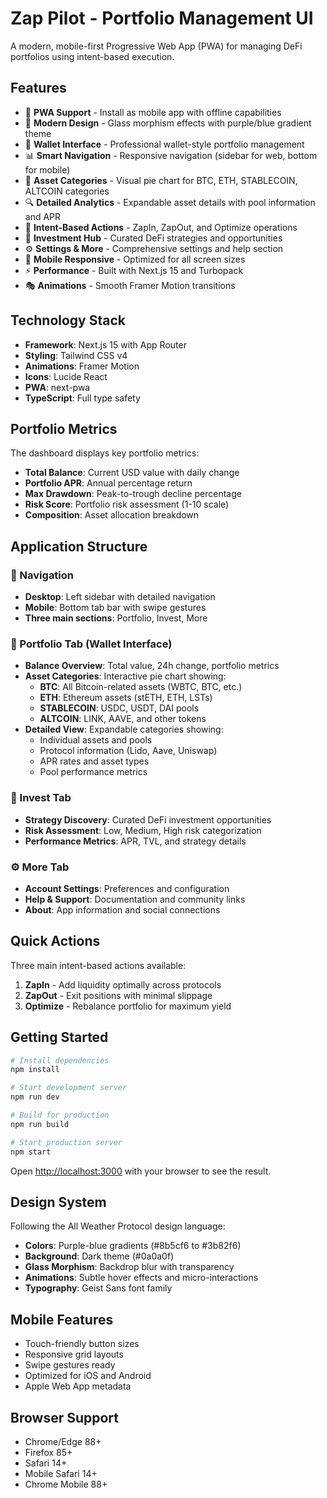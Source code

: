 # Zap Pilot - Portfolio Management UI

A modern, mobile-first Progressive Web App (PWA) for managing DeFi portfolios using intent-based
execution.

## Features

- 📱 **PWA Support** - Install as mobile app with offline capabilities
- 🎨 **Modern Design** - Glass morphism effects with purple/blue gradient theme
- 💼 **Wallet Interface** - Professional wallet-style portfolio management
- 📊 **Smart Navigation** - Responsive navigation (sidebar for web, bottom for mobile)
- 🥧 **Asset Categories** - Visual pie chart for BTC, ETH, STABLECOIN, ALTCOIN categories
- 🔍 **Detailed Analytics** - Expandable asset details with pool information and APR
- 🔄 **Intent-Based Actions** - ZapIn, ZapOut, and Optimize operations
- 🚀 **Investment Hub** - Curated DeFi strategies and opportunities
- ⚙️ **Settings & More** - Comprehensive settings and help section
- 📱 **Mobile Responsive** - Optimized for all screen sizes
- ⚡ **Performance** - Built with Next.js 15 and Turbopack
- 🎭 **Animations** - Smooth Framer Motion transitions

## Technology Stack

- **Framework**: Next.js 15 with App Router
- **Styling**: Tailwind CSS v4
- **Animations**: Framer Motion
- **Icons**: Lucide React
- **PWA**: next-pwa
- **TypeScript**: Full type safety

## Portfolio Metrics

The dashboard displays key portfolio metrics:

- **Total Balance**: Current USD value with daily change
- **Portfolio APR**: Annual percentage return
- **Max Drawdown**: Peak-to-trough decline percentage
- **Risk Score**: Portfolio risk assessment (1-10 scale)
- **Composition**: Asset allocation breakdown

## Application Structure

### 📱 Navigation

- **Desktop**: Left sidebar with detailed navigation
- **Mobile**: Bottom tab bar with swipe gestures
- **Three main sections**: Portfolio, Invest, More

### 💼 Portfolio Tab (Wallet Interface)

- **Balance Overview**: Total value, 24h change, portfolio metrics
- **Asset Categories**: Interactive pie chart showing:
  - **BTC**: All Bitcoin-related assets (WBTC, BTC, etc.)
  - **ETH**: Ethereum assets (stETH, ETH, LSTs)
  - **STABLECOIN**: USDC, USDT, DAI pools
  - **ALTCOIN**: LINK, AAVE, and other tokens
- **Detailed View**: Expandable categories showing:
  - Individual assets and pools
  - Protocol information (Lido, Aave, Uniswap)
  - APR rates and asset types
  - Pool performance metrics

### 🚀 Invest Tab

- **Strategy Discovery**: Curated DeFi investment opportunities
- **Risk Assessment**: Low, Medium, High risk categorization
- **Performance Metrics**: APR, TVL, and strategy details

### ⚙️ More Tab

- **Account Settings**: Preferences and configuration
- **Help & Support**: Documentation and community links
- **About**: App information and social connections

## Quick Actions

Three main intent-based actions available:

1. **ZapIn** - Add liquidity optimally across protocols
2. **ZapOut** - Exit positions with minimal slippage
3. **Optimize** - Rebalance portfolio for maximum yield

## Getting Started

```bash
# Install dependencies
npm install

# Start development server
npm run dev

# Build for production
npm run build

# Start production server
npm start
```

Open [http://localhost:3000](http://localhost:3000) with your browser to see the result.

## Design System

Following the All Weather Protocol design language:

- **Colors**: Purple-blue gradients (#8b5cf6 to #3b82f6)
- **Background**: Dark theme (#0a0a0f)
- **Glass Morphism**: Backdrop blur with transparency
- **Animations**: Subtle hover effects and micro-interactions
- **Typography**: Geist Sans font family

## Mobile Features

- Touch-friendly button sizes
- Responsive grid layouts
- Swipe gestures ready
- Optimized for iOS and Android
- Apple Web App metadata

## Browser Support

- Chrome/Edge 88+
- Firefox 85+
- Safari 14+
- Mobile Safari 14+
- Chrome Mobile 88+
